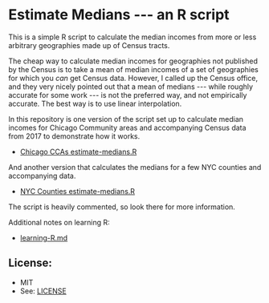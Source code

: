 # Estimate Medians --- an R script

This is a simple R script to calculate the median incomes from more or less arbitrary geographies made up of Census tracts.

The cheap way to calculate median incomes for geographies not published by the Census is to take a mean of median incomes of a set of geographies for which you *can* get Census data. However, I called up the Census office, and they very nicely pointed out that a mean of medians --- while roughly accurate for some work --- is not the preferred way, and not empirically accurate. The best way is to use linear interpolation.

In this repository is one version of the script set up to calculate median incomes for Chicago Community areas and accompanying Census data from 2017 to demonstrate how it works.
* [Chicago CCAs estimate-medians.R](./Chicago-neighborhood-areas-medians/estimate-medians.R)

And another version that calculates the medians for a few NYC counties and accompanying data.
* [NYC Counties estimate-medians.R](./NYC-counties/estimate-medians.R)

The script is heavily commented, so look there for more information.

Additional notes on learning R:
* [learning-R.md](learning-R.md)

## License:
* MIT
* See: [LICENSE](./LICENSE)





